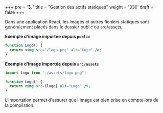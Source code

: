 +++
pre = '<b>3. </b>'
title = "Gestion des actifs statiques"
weight = '330'
draft = false 
+++

Dans une application React, les images et autres fichiers statiques sont généralement placés dans le dossier public ou src/assets.

**Exemple d'image importée depuis `public`**
```jsx
function Logo() {
  return <img src="/logo.png" alt="Logo" />;
}
```
**Exemple d'image importée depuis `src/assets`**
```jsx
import logo from "./assets/logo.png";

function Logo() {
  return <img src={logo} alt="Logo" />;
}
```
L'importation permet d'assurer que l'image est bien prise en compte lors de la compilation.